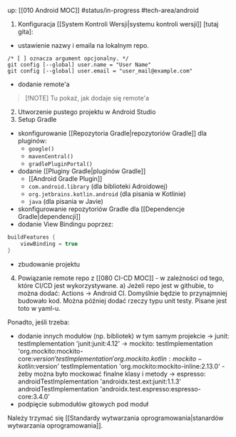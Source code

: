 up: [[010 Android MOC]]
#status/in-progress 
#tech-area/android 

1) Konfiguracja [[System Kontroli Wersji|systemu kontroli wersji]] \[tutaj gita\]:
- ustawienie nazwy i emaila na lokalnym repo.
```
/* [ ] oznacza argument opcjonalny. */
git config [--global] user.name = "User Name"	
git config [--global] user.email = "user_mail@example.com"
```

- dodanie remote'a

> [!NOTE] Tu pokaż, jak dodaje się remote'a

2) Utworzenie pustego projektu w Android Studio
3) Setup Gradle
- skonfigurowanie [[Repozytoria Gradle|repozytoriów Gradle]] dla pluginów:
	- `google()`
	- `mavenCentral()`
	- `gradlePluginPortal()`
- dodanie [[Pluginy Gradle|pluginów Gradle]]
	- [[Android Gradle Plugin]]
	- `com.android.library` (dla biblioteki Adroidowej)
	- `org.jetbrains.kotlin.android` (dla pisania w Kotlinie)
	- `java` (dla pisania w Javie)
- skonfigurowanie repozytoriów Gradle dla [[Dependencje Gradle|dependencji]]
- dodanie View Bindingu poprzez:

```kotlin
buildFeatures {  
	viewBinding = true  
}  
```

- zbudowanie projektu
4) Powiązanie remote repo z [[080 CI-CD MOC]] - w zależności od tego, które CI/CD jest wykorzystywane.
	a) Jeżeli repo jest w githubie, to można dodać: Actions -> Android CI. Domyślnie będzie to przynajmniej budowało kod. Można później dodać rzeczy typu unit testy. 
	Pisane jest toto w yaml-u.

Ponadto, jeśli trzeba:
- dodanie innych modułów (np. bibliotek) w tym samym projekcie
	-> junit: testImplementation 'junit:junit:4.12'
	-> mockito: 
			testImplementation 'org.mockito:mockito-core:$version'
			testImplementation 'org.mockito.kotlin:mockito-kotlin:$version'
			testImplementation 'org.mockito:mockito-inline:2.13.0' - żeby można było mockować finalne klasy i metody
	-> espresso:
			androidTestImplementation 'androidx.test.ext:junit:1.1.3'  
			androidTestImplementation 'androidx.test.espresso:espresso-core:3.4.0'
- podpięcie submodułów gitowych pod moduł

Należy trzymać się [[Standardy wytwarzania oprogramowania|stanardów wytwarzania oprogramowania]].